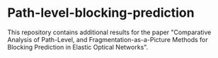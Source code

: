 # Path-level-blocking-prediction
This repository contains additional results for the paper "Comparative Analysis of Path-Level, and Fragmentation-as-a-Picture Methods for Blocking Prediction in Elastic Optical Networks". 
